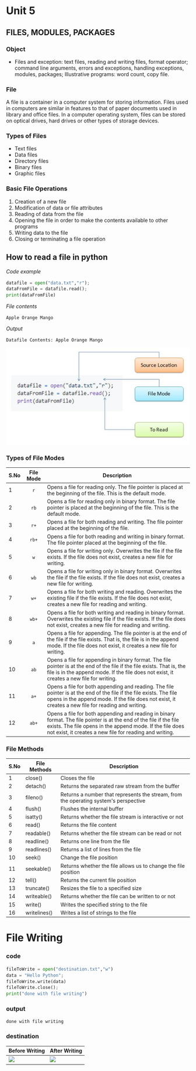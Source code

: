 # Unit 5 
## FILES, MODULES, PACKAGES
### Object
* Files and exception: text files, reading and writing files, format operator; command line arguments, errors and exceptions, handling exceptions, modules, packages; Illustrative programs: word count, copy file.
### File
A file is a container in a computer system for storing information. Files used in computers are similar in features to that of paper documents used in library and office files. In a computer operating system, files can be stored on optical drives, hard drives or other types of storage devices.

### Types of Files

* Text files
* Data files
* Directory files
* Binary files
* Graphic files

### Basic File Operations

1. Creation of a new file
2. Modification of data or file attributes
3. Reading of data from the file
4. Opening the file in order to make the contents available to other programs
5. Writing data to the file
6. Closing or terminating a file operation

## How to read a file in python
*Code example*
```python
datafile = open("data.txt","r");
dataFromFile = datafile.read();
print(dataFromFile)
```
*File contents*
```file
Apple Orange Mango
```
*Output*
```console
Datafile Contents: Apple Orange Mango
```

![](/img/fileintro.JPG)

### Types of File Modes

| S.No | File Mode | Description |
|--- |:---:|--- |
| 1 | `r` | Opens a file for reading only. The file pointer is placed at the beginning of the file. This is the default mode. |
| 2 | `rb` | Opens a file for reading only in binary format. The file pointer is placed at the beginning of the file. This is the default mode. |
| 3 | `r+` | Opens a file for both reading and writing. The file pointer placed at the beginning of the file. |
|4|`rb+`|Opens a file for both reading and writing in binary format. The file pointer placed at the beginning of the file.|
|5|`w`|Opens a file for writing only. Overwrites the file if the file exists. If the file does not exist, creates a new file for writing.|
|6|`wb`|Opens a file for writing only in binary format. Overwrites the file if the file exists. If the file does not exist, creates a new file for writing.|
|7|`w+`|Opens a file for both writing and reading. Overwrites the existing file if the file exists. If the file does not exist, creates a new file for reading and writing.|
|8|`wb+`|Opens a file for both writing and reading in binary format. Overwrites the existing file if the file exists. If the file does not exist, creates a new file for reading and writing.|
|9|`a`|Opens a file for appending. The file pointer is at the end of the file if the file exists. That is, the file is in the append mode. If the file does not exist, it creates a new file for writing.|
|10|`ab`|Opens a file for appending in binary format. The file pointer is at the end of the file if the file exists. That is, the file is in the append mode. If the file does not exist, it creates a new file for writing.|
|11|`a+`|Opens a file for both appending and reading. The file pointer is at the end of the file if the file exists. The file opens in the append mode. If the file does not exist, it creates a new file for reading and writing.|
|12|`ab+`|Opens a file for both appending and reading in binary format. The file pointer is at the end of the file if the file exists. The file opens in the append mode. If the file does not exist, it creates a new file for reading and writing.|

### File Methods
|S.No|File Methods|Description|
|----|------------|-----------|
|1   |close()	 |Closes the file|
|2   |detach()	 |Returns the separated raw stream from the buffer|
|3   |fileno()	 |Returns a number that represents the stream, from the operating system's perspective|
|4   |flush()	 |Flushes the internal buffer|
|5   |isatty()	 |Returns whether the file stream is interactive or not|
|6   |read()	     |Returns the file content|
|7   |readable()	 |Returns whether the file stream can be read or not|
|8   |readline()	 |Returns one line from the file|
|9   |readlines() |Returns a list of lines from the file|
|10  |seek()	     |Change the file position|
|11  |seekable()	 |Returns whether the file allows us to change the file position|
|12  |tell()	     |Returns the current file position|
|13  |truncate()	 |Resizes the file to a specified size|
|14  |writeable() |Returns whether the file can be written to or not|
|15  |write()	 |Writes the specified string to the file|
|16  |writelines()|Writes a list of strings to the file|

# File Writing
### code
```python
fileToWrite = open("destination.txt","w")
data = "Hello Python";
fileToWrite.write(data)
fileToWrite.close();
print("done with file writing")
```
### output
```
done with file writing
```
### destination
|Before Writing|After Writing |
|--|--|
|![](https://github.com/rajasekaranap/pythonFDP/blob/master/img/bfw.JPG)|![](https://github.com/rajasekaranap/pythonFDP/blob/master/img/afw.JPG)|


<!--stackedit_data:
eyJoaXN0b3J5IjpbLTE2MTU0NjY1NzQsLTE4MzY5MTE2MDIsMT
Y2MzI5MDEyOCwtNzU1NDI5NDQzLC0xNTI4MDcxMTkwLC03NTU0
Mjk0NDMsLTIwNzA5NjY1NTQsLTQxODk4MDA5Ml19
-->